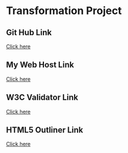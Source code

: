 # Transformation Project

## Git Hub Link
[Click here](https://github.com/lorruche/project_transformation_gibbons_lori)

## My Web Host Link
[Click here](https://github.com/lorruche/project_transformation_gibbons_lori)

## W3C Validator Link
[Click here](https://github.com/lorruche/project_transformation_gibbons_lori)

## HTML5 Outliner Link
[Click here](https://github.com/lorruche/project_transformation_gibbons_lori)
